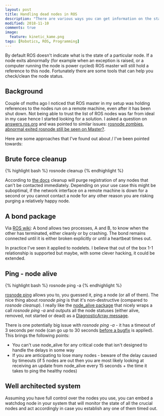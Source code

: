 ```yaml
---
layout: post
title: Handling dead nodes in ROS
description: "There are various ways you can get information on the state of the nodes in your ROS based system. This post discusses using 3 different methods to handle zombie or abnormally exited ROS nodes."
modified: 2018-11-10
comments: true
image:
  feature: kinetic_kame.png
tags: [Robotics, ROS, Programming]
---
```


By default ROS doesn't indicate what is the state of a particular node. If a node exits abnormally (for example when an exception is raised, or a computer running the node is power cycled) ROS master will still hold a reference to this node. Fortunately there are some tools that can help you check/clean the node status.

<!-- more -->

## Background

Couple of moths ago I noticed that ROS master in my setup was holding references to the nodes run on a remote machine, even after it has been shut down. Not being able to trust the list of ROS nodes was far from ideal in my case hence I started looking for a solution. I asked a question on [answers.ros.org](https://answers.ros.org/question/303706/roscore-force-unregister-of-node-that-died/) and was pointed to similar issues: [rosnode zombies](https://answers.ros.org/question/9521/rosnode-zombies/), [ abnormal exited rosnode still be seen on Master?](https://answers.ros.org/question/285530/abnormal-exited-rosnode-still-be-seen-on-master/).

Here are some approaches that I've found out about / I've been pointed towards:

## Brute force cleanup

{% highlight bash %}
rosnode cleanup
{% endhighlight %}

According to [the docs](http://wiki.ros.org/rosnode#rosnode_cleanup) cleanup will purge registration of any nodes that can't be contacted immediately. Depending on your use case this might be suboptimal, if the network interface on a remote machine is down for a second or you cannot contact a node for any other reason you are risking purging a relatively happy node.

## A bond package

Via [ROS wiki](http://wiki.ros.org/bond): A bond allows two processes, A and B, to know when the other has terminated, either cleanly or by crashing. The bond remains connected until it is either broken explicitly or until a heartbeat times out.

In practice I've seen it applied to nodelets. I believe that out of the box 1-1 relationship is supported but maybe, with some clever hacking, it could be extended.

## Ping - node alive

{% highlight bash %}
rosnode ping -a
{% endhighlight %}

[rosnode ping](http://wiki.ros.org/rosnode#rosnode_ping) allows you to, you guessed it, ping a node (or all of them). The nice thing about *rosnode ping* is that it's non-destructive (compared to *rosnode cleanup*). I really like the [node_alive package](https://github.com/tue-robotics/node_alive) that nicely wraps a call *rosnode ping -a* and outputs all the node statuses (either alive, removed, not started or dead) as a [DiagnosticArray message](http://docs.ros.org/melodic/api/diagnostic_msgs/html/msg/DiagnosticArray.html).

There is one potentially big issue with *rosnode ping -a* - it has a timeout of 3 seconds per node (can go up to 30 seconds [before a bugfix](https://github.com/ros/ros_comm/issues/1516) is applied). This brings the following points:

* You can't use node_alive for any critical code that isn't designed to handle the delays in some way
* If you are anticipating to lose many nodes - beware of the delay caused by timeouts (if 5 nodes are out then you are most likely looking at receiving an update from node_alive every 15 seconds + the time it takes to ping the healthy nodes)

## Well architected system

Assuming you have full control over the nodes you use, you can embed a watchdog node in your system that will monitor the state of all the crucial nodes and act accordingly in case you establish any one of them timed out.